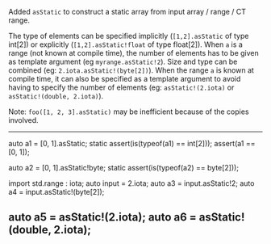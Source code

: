 Added `asStatic` to construct a static array from input array / range / CT range.

The type of elements can be specified implicitly (`[1,2].asStatic` of type int[2])
or explicitly (`[1,2].asStatic!float` of type float[2]).
When `a` is a range (not known at compile time), the number of elements has to be given as template argument
(eg `myrange.asStatic!2`).
Size and type can be combined (eg: `2.iota.asStatic!(byte[2])`).
When the range `a` is known at compile time, it can also be specified as a
template argument to avoid having to specify the number of elements
(eg: `asStatic!(2.iota)` or `asStatic!(double, 2.iota)`).

Note: `foo([1, 2, 3].asStatic)` may be inefficient because of the copies involved.

---
auto a1 = [0, 1].asStatic;
static assert(is(typeof(a1) == int[2]));
assert(a1 == [0, 1]);

auto a2 = [0, 1].asStatic!byte;
static assert(is(typeof(a2) == byte[2]));

import std.range : iota;
auto input = 2.iota;
auto a3 = input.asStatic!2;
auto a4 = input.asStatic!(byte[2]);

auto a5 = asStatic!(2.iota);
auto a6 = asStatic!(double, 2.iota);
---
